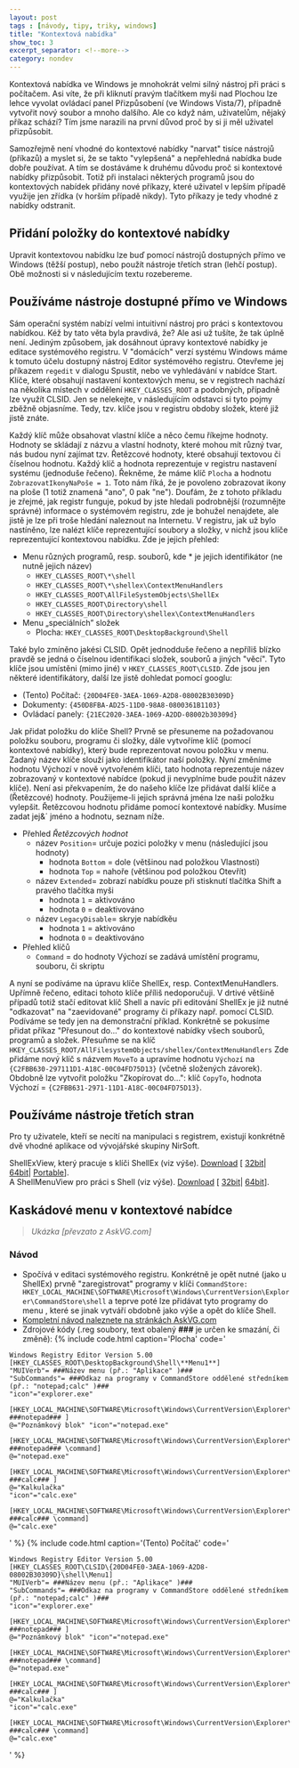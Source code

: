```yaml
---
layout: post
tags : [návody, tipy, triky, windows]
title: "Kontextová nabídka"
show_toc: 3
excerpt_separator: <!--more-->
category: nondev
---
```


Kontextová nabídka ve Windows je mnohokrát velmi silný nástroj při práci s počítačem. Asi víte, že při kliknutí pravým tlačítkem myši nad Plochou lze lehce vyvolat ovládací panel Přizpůsobení (ve Windows Vista/7), případně vytvořit nový soubor a mnoho dalšího. Ale co když nám, uživatelům, nějaký příkaz schází? Tím jsme narazili na první důvod proč by si ji měl uživatel přizpůsobit.

Samozřejmě není vhodné do kontextové nabídky "narvat" tisíce nástrojů (příkazů) a myslet si, že se takto "vylepšená" a nepřehledná nabídka bude dobře používat. A tím se dostáváme k druhému důvodu proč si kontextové nabídky přizpůsobit. Totiž při instalaci některých programů jsou do kontextových nabídek přidány nové příkazy, které uživatel v lepším případě využije jen zřídka (v horším případě nikdy). Tyto příkazy je tedy vhodné z nabídky odstranit.

<!--more-->

## Přidání položky do kontextové nabídky
Upravit kontextovou nabídku lze buď pomocí nástrojů dostupných přímo ve Windows (těžší postup), nebo použít nástroje třetích stran (lehčí postup). Obě možnosti si v následujícím textu rozebereme.

## Používáme nástroje dostupné přímo ve Windows
Sám operační systém nabízí velmi intuitivní nástroj pro práci s kontextovou nabídkou. Kéž by tato věta byla pravdivá, že? Ale asi už tušíte, že tak úplně není. Jediným způsobem, jak dosáhnout úpravy kontextové nabídky je editace systémového registru. V "domácích" verzí systému Windows máme k tomuto účelu dostupný nástroj Editor systémového registru. Otevřeme jej příkazem `regedit` v dialogu Spustit, nebo ve vyhledávání v nabídce Start. Klíče, které obsahují nastavení kontextových menu, se v registrech nachází na několika místech v oddělení `HKEY_CLASSES_ROOT` a podobných, případně lze využít CLSID. Jen se nelekejte, v následujícím odstavci si tyto pojmy zběžně objasníme. Tedy, tzv. klíče jsou v registru obdoby složek, které již jistě znáte.

Každý klíč může obsahovat vlastní klíče a něco čemu říkejme hodnoty. Hodnoty se skládají z názvu a vlastní hodnoty, které mohou mít různý tvar, nás budou nyní zajímat tzv. Řetězcové hodnoty, které obsahují textovou či číselnou hodnotu. Každý klíč a hodnota reprezentuje v registru nastavení systému (jednoduše řečeno). Řekněme, že máme klíč `Plocha` a hodnotu `ZobrazovatIkonyNaPoše = 1`. Toto nám říká, že je povoleno zobrazovat ikony na ploše (1 totiž znamená "ano", 0 pak "ne"). Doufám, že z tohoto příkladu je zřejmé, jak registr funguje, pokud by jste hledali podrobnější (rozumnějte správné) informace o systémovém registru, zde je bohužel nenajdete, ale jistě je lze při troše hledání naleznout na Internetu. V registru, jak už bylo nastíněno, lze nalézt klíče reprezentující soubory a složky, v nichž jsou klíče reprezentující kontextovou nabídku. Zde je jejich přehled:

- Menu různých programů, resp. souborů, kde * je jejich identifikátor (ne nutně jejich název)
    - `HKEY_CLASSES_ROOT\*\shell`
    - `HKEY_CLASSES_ROOT\*\shellex\ContextMenuHandlers`
    - `HKEY_CLASSES_ROOT\AllFileSystemObjects\ShellEx`
    - `HKEY_CLASSES_ROOT\Directory\shell`
    - `HKEY_CLASSES_ROOT\Directory\shellex\ContextMenuHandlers`
- Menu „speciálních” složek
    - Plocha: `HKEY_CLASSES_ROOT\DesktopBackground\Shell`

Také bylo zmíněno jakési CLSID. Opět jednodduše řečeno a nepříliš blízko pravdě se jedná o číselnou identifikaci složek, souborů a jiných "věcí". Tyto klíče jsou umístěni (mimo jiné) v `HKEY_CLASSES_ROOT\CLSID`. Zde jsou jen některé identifikátory, další lze jistě dohledat pomocí googlu:

- (Tento) Počítač: `{20D04FE0-3AEA-1069-A2D8-08002B30309D}`
- Dokumenty: `{450D8FBA-AD25-11D0-98A8-0800361B1103}`
- Ovládací panely: `{21EC2020-3AEA-1069-A2DD-08002b30309d}`

Jak přidat položku do klíče Shell? Prvně se přesuneme na požadovanou položku souboru, programu či složky, dále vytvoříme klíč (pomocí kontextové nabídky), který bude reprezentovat novou položku v menu. Zadaný název klíče slouží jako identifikátor naší položky. Nyní změníme hodnotu Výchozí v nově vytvořeném klíči, tato hodnota reprezentuje název zobrazovaný v kontextové nabídce (pokud ji nevyplníme bude použit název klíče). Není asi překvapením, že do našeho klíče lze přidávat další klíče a (Řetězcové) hodnoty. Použijeme-li jejich správná jména lze naši položku vylepšit. Řetězcovou hodnotu přidáme pomocí kontextové nabídky. Musíme zadat jej&´ jméno a hodnotu, seznam níže.

- Přehled *Řetězcových hodnot*
    - název `Position`= určuje pozici položky v menu (následující jsou hodnoty)
        - hodnota `Bottom` = dole (většinou nad položkou Vlastnosti)
        - hodnota `Top` = nahoře (většinou pod položkou Otevřít)
    - název `Extended`= zobrazí nabídku pouze při stisknutí tlačítka Shift a pravého tlačítka myši
        - hodnota `1` = aktivováno
        - hodnota `0` = deaktivováno
    - název `LegacyDisable`= skryje nabídkěu
        - hodnota `1` = aktivováno
        - hodnota `0` = deaktivováno
- Přehled klíčů
    - `Command` = do hodnoty Výchozí se zadává umístění programu, souboru, či skriptu

A nyní se podíváme na úpravu klíče ShellEx, resp. ContextMenuHandlers. Upřímně řečeno, editaci tohoto klíče příliš nedoporučuji. V drtivé většině případů totiž stačí editovat klíč Shell a navíc při editování ShellEx je již nutné "odkazovat" na "zaevidované" programy či příkazy např. pomocí CLSID. Podíváme se tedy jen na demonstrační příklad. Konkrétně se pokusíme přidat příkaz "Přesunout do..." do kontextové nabídky všech souborů, programů a složek. Přesuňme se na klíč `HKEY_CLASSES_ROOT/AllFilesystemObjects/shellex/ContextMenuHandlers` Zde přidáme nový klíč s názvem `MoveTo` a upravíme hodnotu `Výchozí` na `{C2FBB630-297111D1-A18C-00C04FD75D13}` (včetně složených závorek). Obdobně lze vytvořit položku "Zkopírovat do...": klíč `CopyTo`, hodnota Výchozí = `{C2FBB631-2971-11D1-A18C-00C04FD75D13}`.

## Používáme nástroje třetích stran
Pro ty uživatele, kteří se necítí na manipulaci s registrem, existují konkrétně dvě vhodné aplikace od vývojářské skupiny NirSoft.

ShellExView, který pracuje s klíči ShellEx (viz výše). [Download](http://www.nirsoft.net/utils/shexview.html "Navigace na stránku ke stažení programu") [ [32bit](http://www.nirsoft.net/utils/shexview_setup.exe "stažení ShellExView (32bit)")\| [64bit](http://www.nirsoft.net/utils/shexview-x64.zip "stažení ShellExView (64bit)")\| [Portable](http://www.nirsoft.net/utils/shexview.zip "stažení ShellExView (přenosná verze)")].  
A ShellMenuView pro práci s Shell (viz výše). [Download](http://www.nirsoft.net/utils/shell_menu_view.html "Navigace na stránku ke stažení programu") [ [32bit](http://www.nirsoft.net/utils/shmnview.zip "stažení ShellMenuView (32bit)")\| [64bit](http://www.nirsoft.net/utils/shmnview-x64.zip "stažení ShellMenuView (64bit)")].

## Kaskádové menu v kontextové nabídce
> *Ukázka [převzato z AskVG.com]*

### Návod
- Spočívá v editaci systémového registru. Konkrétně je opět nutné (jako u ShellEx) prvně "zaregistrovat" programy v klíči `CommandStore: HKEY_LOCAL_MACHINE\SOFTWARE\Microsoft\Windows\CurrentVersion\Explorer\CommandStore\shell` a teprve poté lze přidávat tyto programy do menu , které se jinak vytváří obdobně jako výše a opět do klíče Shell.
- [Kompletní návod naleznete na stránkách AskVG.com](http://www.askvg.com/add-cascading-menus-for-your-favorite-programs-in-windows-7-desktop-context-menu/)
- Zdrojové kódy (.reg soubory, text obalený **###** je určen ke smazání, či změně):
{% include code.html caption='Plocha' code='
```
Windows Registry Editor Version 5.00  
[HKEY_CLASSES_ROOT\DesktopBackground\Shell\**Menu1**]
"MUIVerb"= ###Název menu (př.: "Aplikace" )###
"SubCommands"= ###Odkaz na programy v CommandStore oddělené středníkem (př.: "notepad;calc" )###
"icon"="explorer.exe"  

[HKEY_LOCAL_MACHINE\SOFTWARE\Microsoft\Windows\CurrentVersion\Explorer\CommandStore\shell\ ###notepad### ]  
@="Poznámkový blok" "icon"="notepad.exe"  

[HKEY_LOCAL_MACHINE\SOFTWARE\Microsoft\Windows\CurrentVersion\Explorer\CommandStore\shell\ ###notepad### \command]  
@="notepad.exe"  

[HKEY_LOCAL_MACHINE\SOFTWARE\Microsoft\Windows\CurrentVersion\Explorer\CommandStore\shell\ ###calc### ]  
@="Kalkulačka"  
"icon"="calc.exe"  

[HKEY_LOCAL_MACHINE\SOFTWARE\Microsoft\Windows\CurrentVersion\Explorer\CommandStore\shell\ ###calc### \command]  
@="calc.exe"
```
' %}
{% include code.html caption='(Tento) Počítač' code='
```
Windows Registry Editor Version 5.00  
[HKEY_CLASSES_ROOT\CLSID\{20D04FE0-3AEA-1069-A2D8-08002B30309D}\shell\Menu1]  
"MUIVerb"= ###Název menu (př.: "Aplikace" )###
"SubCommands"= ###Odkaz na programy v CommandStore oddělené středníkem (př.: "notepad;calc" )###
"icon"="explorer.exe"  

[HKEY_LOCAL_MACHINE\SOFTWARE\Microsoft\Windows\CurrentVersion\Explorer\CommandStore\shell\ ###notepad### ]  
@="Poznámkový blok" "icon"="notepad.exe"  

[HKEY_LOCAL_MACHINE\SOFTWARE\Microsoft\Windows\CurrentVersion\Explorer\CommandStore\shell\ ###notepad### \command]  
@="notepad.exe"  

[HKEY_LOCAL_MACHINE\SOFTWARE\Microsoft\Windows\CurrentVersion\Explorer\CommandStore\shell\ ###calc### ]  
@="Kalkulačka"  
"icon"="calc.exe"  

[HKEY_LOCAL_MACHINE\SOFTWARE\Microsoft\Windows\CurrentVersion\Explorer\CommandStore\shell\ ###calc### \command]  
@="calc.exe"
```
' %}
